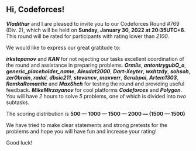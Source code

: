 ## Hi, Codeforces!
***Vladithur*** and I are pleased to invite you to our Codeforces Round #769 (Div. 2), which will be held on **Sunday, January 30, 2022 at 20:35UTC+6**. This round will be rated for participants with rating lower than *2100*.

We would like to express our great gratitude to:

***irkstepanov*** and ***KAN*** for not rejecting our tasks excellent coordination of the round and assistance in preparing problems.
***Ormlis***, ***antontrygubO_o***, ***generic_placeholder_name***, ***Alexdat2000***, ***Dart-Xeyter***, ***wxhtzdy***, ***sohsoh***, ***zer0brain***, ***radal***, ***dbsic211***, ***stevancv***, ***maxverr***, ***Scrubpai***, ***Artem1303***, ***RomkaRomantic*** and ***MaxShch*** for testing the round and providing useful feedback.
***MikeMirzayanov*** for cool platforms ***Codeforces*** and ***Polygon***.
You will have *2* hours to solve *5* problems, one of which is divided into *two* subtasks.

The scoring distribution is **500 — 1000 — 1500 — 2000 — (1500 — 1500)**

We have tried to make clear statements and strong pretests for the problems and hope you will have fun and increase your rating!

Good luck!